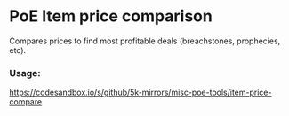 # PoE Item price comparison

Compares prices to find most profitable deals (breachstones, prophecies, etc).

### Usage:

https://codesandbox.io/s/github/5k-mirrors/misc-poe-tools/item-price-compare
